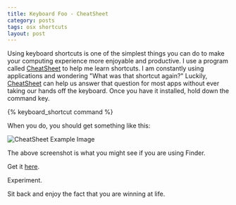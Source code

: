 ```yaml
---
title: Keyboard Foo - CheatSheet
category: posts
tags: osx shortcuts 
layout: post
---
```


Using keyboard shortcuts is one of the simplest things you can do to make your computing experience more enjoyable and productive.  I use a program called [CheatSheet](http://www.cheatsheetapp.com/CheatSheet/) to help me learn shortcuts.  I am constantly using applications and wondering "What was that shortcut again?"  Luckily, [CheatSheet](http://www.cheatsheetapp.com/CheatSheet/) can help us answer that question for most apps without ever taking our hands off the keyboard.  Once you have it installed, hold down the command key.

{% keyboard_shortcut command %}

When you do, you should get something like this:

![CheatSheet Example Image]({{site.baseurl}}/images/finder_cheatsheet_example_1_small.jpg "CheatSheet Finder Example")

The above screenshot is what you might see if you are using Finder.

Get it [here](http://www.cheatsheetapp.com/CheatSheet/).

Experiment.

Sit back and enjoy the fact that you are winning at life.

